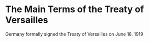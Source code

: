 # The Main Terms of the Treaty of Versailles

Germany formally signed the Treaty of Versailles on June 18, 1919
